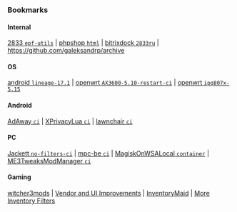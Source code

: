 ### Bookmarks

#### Internal

[2833 `epf-utils`] | [phpshop `html`] | [bitrixdock `2833ru`] | https://github.com/galeksandrp/archive

#### OS

[android `lineage-17.1`] | [openwrt `AX3600-5.10-restart-ci`] | [openwrt `ipq807x-5.15`]

#### Android

[AdAway `ci`] | [XPrivacyLua `ci`] | [lawnchair `ci`]

#### PC

[Jackett `no-filters-ci`] | [mpc-be `ci`] | [MagiskOnWSALocal `container`] | [ME3TweaksModManager `ci`]

#### Gaming

[witcher3mods] | [Vendor and UI Improvements] | [InventoryMaid] | [More Inventory Filters]

[witcher3mods]: https://github.com/galeksandrp/witcher3mods
[Vendor and UI Improvements]: https://github.com/galeksandrp/cp77-vendor-ui-mod/branches
[InventoryMaid]: https://github.com/galeksandrp/CP77_InventoryMaid/branches
[More Inventory Filters]: https://github.com/galeksandrp/cp77-more-inventory-filters/branches

[2833 `epf-utils`]: https://github.com/galeksandrp/2833/tree/epf-utils
[phpshop `html`]: https://github.com/galeksandrp/phpshop/tree/html
[bitrixdock `2833ru`]: https://github.com/galeksandrp/bitrixdock/tree/2833ru

[android `lineage-17.1`]: https://github.com/galeksandrp-ss2/android/tree/lineage-17.1
[openwrt `AX3600-5.10-restart-ci`]: https://github.com/galeksandrp/openwrt/tree/AX3600-5.10-restart-ci
[openwrt `ipq807x-5.15`]: https://github.com/galeksandrp/openwrt/tree/ipq807x-5.15

[AdAway `ci`]: https://github.com/galeksandrp/AdAway/tree/ci
[XPrivacyLua `ci`]: https://github.com/galeksandrp/XPrivacyLua/tree/ci
[lawnchair `ci`]: https://github.com/galeksandrp/lawnchair/tree/stable

[Jackett `no-filters-ci`]: https://github.com/galeksandrp/Jackett/tree/no-filters-ci
[mpc-be `ci`]: https://github.com/galeksandrp/mpc-be/tree/ci
[MagiskOnWSALocal `container`]: https://github.com/galeksandrp/MagiskOnWSALocal/tree/container
[ME3TweaksModManager `ci`]: https://github.com/galeksandrp/ME3TweaksModManager/tree/ci
